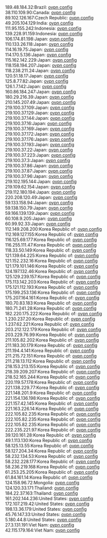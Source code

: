 189.48.184.32:Brazil: [ovpn config](vpn/189_48_184_32.ovpn)  
38.110.109.90:Canada: [ovpn config](vpn/38_110_109_90.ovpn)  
89.102.126.167:Czech Republic: [ovpn config](vpn/89_102_126_167.ovpn)  
49.205.104.129:India: [ovpn config](vpn/49_205_104_129.ovpn)  
111.95.155.242:Indonesia: [ovpn config](vpn/111_95_155_242.ovpn)  
139.228.91.159:Indonesia: [ovpn config](vpn/139_228_91_159.ovpn)  
106.174.81.198:Japan: [ovpn config](vpn/106_174_81_198.ovpn)  
110.133.26.118:Japan: [ovpn config](vpn/110_133_26_118.ovpn)  
114.16.19.75:Japan: [ovpn config](vpn/114_16_19_75.ovpn)  
114.170.5.136:Japan: [ovpn config](vpn/114_170_5_136.ovpn)  
115.162.142.229:Japan: [ovpn config](vpn/115_162_142_229.ovpn)  
118.158.194.207:Japan: [ovpn config](vpn/118_158_194_207.ovpn)  
118.238.211.24:Japan: [ovpn config](vpn/118_238_211_24.ovpn)  
120.51.18.17:Japan: [ovpn config](vpn/120_51_18_17.ovpn)  
125.8.77.82:Japan: [ovpn config](vpn/125_8_77_82.ovpn)  
126.1.7.142:Japan: [ovpn config](vpn/126_1_7_142.ovpn)  
160.86.184.247:Japan: [ovpn config](vpn/160_86_184_247.ovpn)  
180.29.216.39:Japan: [ovpn config](vpn/180_29_216_39.ovpn)  
210.145.207.49:Japan: [ovpn config](vpn/210_145_207_49.ovpn)  
219.100.37.109:Japan: [ovpn config](vpn/219_100_37_109.ovpn)  
219.100.37.129:Japan: [ovpn config](vpn/219_100_37_129.ovpn)  
219.100.37.144:Japan: [ovpn config](vpn/219_100_37_144.ovpn)  
219.100.37.16:Japan: [ovpn config](vpn/219_100_37_16.ovpn)  
219.100.37.169:Japan: [ovpn config](vpn/219_100_37_169.ovpn)  
219.100.37.172:Japan: [ovpn config](vpn/219_100_37_172.ovpn)  
219.100.37.176:Japan: [ovpn config](vpn/219_100_37_176.ovpn)  
219.100.37.193:Japan: [ovpn config](vpn/219_100_37_193.ovpn)  
219.100.37.22:Japan: [ovpn config](vpn/219_100_37_22.ovpn)  
219.100.37.223:Japan: [ovpn config](vpn/219_100_37_223.ovpn)  
219.100.37.3:Japan: [ovpn config](vpn/219_100_37_3.ovpn)  
219.100.37.86:Japan: [ovpn config](vpn/219_100_37_86.ovpn)  
219.100.37.87:Japan: [ovpn config](vpn/219_100_37_87.ovpn)  
219.100.37.96:Japan: [ovpn config](vpn/219_100_37_96.ovpn)  
219.102.195.144:Japan: [ovpn config](vpn/219_102_195_144.ovpn)  
219.109.62.154:Japan: [ovpn config](vpn/219_109_62_154.ovpn)  
219.112.180.194:Japan: [ovpn config](vpn/219_112_180_194.ovpn)  
220.208.120.49:Japan: [ovpn config](vpn/220_208_120_49.ovpn)  
59.133.158.94:Japan: [ovpn config](vpn/59_133_158_94.ovpn)  
59.138.150.79:Japan: [ovpn config](vpn/59_138_150_79.ovpn)  
59.166.139.139:Japan: [ovpn config](vpn/59_166_139_139.ovpn)  
60.108.9.205:Japan: [ovpn config](vpn/60_108_9_205.ovpn)  
60.99.92.33:Japan: [ovpn config](vpn/60_99_92_33.ovpn)  
112.149.208.200:Korea Republic of: [ovpn config](vpn/112_149_208_200.ovpn)  
112.169.127.155:Korea Republic of: [ovpn config](vpn/112_169_127_155.ovpn)  
116.125.69.177:Korea Republic of: [ovpn config](vpn/116_125_69_177.ovpn)  
116.255.111.47:Korea Republic of: [ovpn config](vpn/116_255_111_47.ovpn)  
118.33.50.149:Korea Republic of: [ovpn config](vpn/118_33_50_149.ovpn)  
121.139.64.225:Korea Republic of: [ovpn config](vpn/121_139_64_225.ovpn)  
121.152.232.16:Korea Republic of: [ovpn config](vpn/121_152_232_16.ovpn)  
121.179.101.146:Korea Republic of: [ovpn config](vpn/121_179_101_146.ovpn)  
124.197.132.46:Korea Republic of: [ovpn config](vpn/124_197_132_46.ovpn)  
125.129.239.157:Korea Republic of: [ovpn config](vpn/125_129_239_157.ovpn)  
175.113.142.203:Korea Republic of: [ovpn config](vpn/175_113_142_203.ovpn)  
175.121.112.193:Korea Republic of: [ovpn config](vpn/175_121_112_193.ovpn)  
175.199.253.136:Korea Republic of: [ovpn config](vpn/175_199_253_136.ovpn)  
175.207.164.161:Korea Republic of: [ovpn config](vpn/175_207_164_161.ovpn)  
180.70.83.183:Korea Republic of: [ovpn config](vpn/180_70_83_183.ovpn)  
180.71.241.28:Korea Republic of: [ovpn config](vpn/180_71_241_28.ovpn)  
182.220.175.222:Korea Republic of: [ovpn config](vpn/182_220_175_222.ovpn)  
1.230.237.20:Korea Republic of: [ovpn config](vpn/1_230_237_20.ovpn)  
1.237.62.221:Korea Republic of: [ovpn config](vpn/1_237_62_221.ovpn)  
203.212.122.179:Korea Republic of: [ovpn config](vpn/203_212_122_179.ovpn)  
203.229.76.99:Korea Republic of: [ovpn config](vpn/203_229_76_99.ovpn)  
211.105.82.202:Korea Republic of: [ovpn config](vpn/211_105_82_202.ovpn)  
211.183.30.179:Korea Republic of: [ovpn config](vpn/211_183_30_179.ovpn)  
211.194.4.141:Korea Republic of: [ovpn config](vpn/211_194_4_141.ovpn)  
211.215.72.151:Korea Republic of: [ovpn config](vpn/211_215_72_151.ovpn)  
211.218.13.112:Korea Republic of: [ovpn config](vpn/211_218_13_112.ovpn)  
218.153.213.155:Korea Republic of: [ovpn config](vpn/218_153_213_155.ovpn)  
218.39.209.207:Korea Republic of: [ovpn config](vpn/218_39_209_207.ovpn)  
218.52.165.244:Korea Republic of: [ovpn config](vpn/218_52_165_244.ovpn)  
220.119.57.178:Korea Republic of: [ovpn config](vpn/220_119_57_178.ovpn)  
221.138.229.77:Korea Republic of: [ovpn config](vpn/221_138_229_77.ovpn)  
221.148.201.9:Korea Republic of: [ovpn config](vpn/221_148_201_9.ovpn)  
221.154.136.198:Korea Republic of: [ovpn config](vpn/221_154_136_198.ovpn)  
221.157.42.145:Korea Republic of: [ovpn config](vpn/221_157_42_145.ovpn)  
221.163.226.14:Korea Republic of: [ovpn config](vpn/221_163_226_14.ovpn)  
222.105.82.235:Korea Republic of: [ovpn config](vpn/222_105_82_235.ovpn)  
222.105.82.235:Korea Republic of: [ovpn config](vpn/222_105_82_235.ovpn)  
222.105.82.235:Korea Republic of: [ovpn config](vpn/222_105_82_235.ovpn)  
222.235.221.97:Korea Republic of: [ovpn config](vpn/222_235_221_97.ovpn)  
39.120.161.28:Korea Republic of: [ovpn config](vpn/39_120_161_28.ovpn)  
49.1.113.130:Korea Republic of: [ovpn config](vpn/49_1_113_130.ovpn)  
58.125.13.55:Korea Republic of: [ovpn config](vpn/58_125_13_55.ovpn)  
58.127.204.34:Korea Republic of: [ovpn config](vpn/58_127_204_34.ovpn)  
58.232.134.53:Korea Republic of: [ovpn config](vpn/58_232_134_53.ovpn)  
58.232.228.177:Korea Republic of: [ovpn config](vpn/58_232_228_177.ovpn)  
58.236.219.168:Korea Republic of: [ovpn config](vpn/58_236_219_168.ovpn)  
61.253.25.205:Korea Republic of: [ovpn config](vpn/61_253_25_205.ovpn)  
61.84.161.14:Korea Republic of: [ovpn config](vpn/61_84_161_14.ovpn)  
124.158.96.72:Mongolia: [ovpn config](vpn/124_158_96_72.ovpn)  
124.120.33.171:Thailand: [ovpn config](vpn/124_120_33_171.ovpn)  
184.22.37.163:Thailand: [ovpn config](vpn/184_22_37_163.ovpn)  
161.202.144.236:United States: [ovpn config](vpn/161_202_144_236.ovpn)  
172.107.219.42:United States: [ovpn config](vpn/172_107_219_42.ovpn)  
198.13.36.179:United States: [ovpn config](vpn/198_13_36_179.ovpn)  
45.76.147.33:United States: [ovpn config](vpn/45_76_147_33.ovpn)  
5.180.44.8:United States: [ovpn config](vpn/5_180_44_8.ovpn)  
27.3.131.191:Viet Nam: [ovpn config](vpn/27_3_131_191.ovpn)  
42.115.179.164:Viet Nam: [ovpn config](vpn/42_115_179_164.ovpn)  
